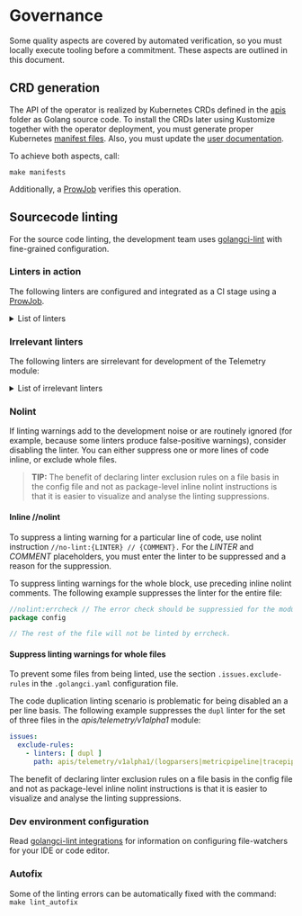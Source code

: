 # Governance

Some quality aspects are covered by automated verification, so you must locally execute tooling before a commitment. These aspects are outlined in this document.

## CRD generation

The API of the operator is realized by Kubernetes CRDs defined in the [apis](/apis/) folder as Golang source code. To install the CRDs later using Kustomize together with the operator deployment, you must generate proper Kubernetes [manifest files](/config/crd/bases/). Also, you must update the [user documentation](./resources/). 

To achieve both aspects, call:
```shell
make manifests
```

Additionally, a [ProwJob](https://github.com/kyma-project/test-infra/blob/main/prow/jobs/telemetry-manager/telemetry-manager-generic.yaml#L6) verifies this operation.

## Sourcecode linting

For the source code linting, the development team uses [golangci-lint](https://golangci-lint.run) with fine-grained configuration.

### Linters in action

The following linters are configured and integrated as a CI stage using a [ProwJob](https://github.com/kyma-project/test-infra/blob/main/prow/jobs/kyma/components/kyma-components-static-checks.yaml#L6).

<details>
<summary>List of linters</summary>
<br>

| Linter | Description | Suppress |
| --- | --- | --- |
| [`asasalint`](https://github.com/alingse/asasalint) [⛭](https://golangci-lint.run/usage/linters/#asasalint)                                                       | check for pass []any as any in variadic func                     | [inline //nolint](#inline-nolint) |
| [`asciicheck`](https://github.com/tdakkota/asciicheck)                                                                                                            | checks for non-ASCII identifiers                                 | [inline //nolint](#inline-nolint) |
| [`bodyclose`](https://github.com/timakin/bodyclose)                                                                                                               | checks whether HTTP response body is closed successfully         | [inline //nolint](#inline-nolint) |
| [`dogsled`](https://github.com/alexkohler/dogsled) [⛭](https://golangci-lint.run/usage/linters/#dogsled)                                                          | checks assignments with too many blank identifiers               | [inline //nolint](#inline-nolint) |
| [`dupl`](https://github.com/mibk/dupl) [⛭](https://golangci-lint.run/usage/linters/#dupl)                                                                         | checks for code clone detection                                  |                                    |
| [`dupword`](https://github.com/Abirdcfly/dupword) [⛭](https://golangci-lint.run/usage/linters/#dupword)                                                           | checks for duplicate words in the source code                    | [inline //nolint](#inline-nolint) |
| [`errcheck`](https://github.com/kisielk/errcheck) [⛭](https://golangci-lint.run/usage/linters/#errcheck)                                                          | checks for unhandled errors                                      | [inline //nolint](#inline-nolint) |
| [`errchkjson`](https://github.com/breml/errchkjson) [⛭](https://golangci-lint.run/usage/linters/#errchkjson)                                                      | checks types passed to the json encoding functions               | [inline //nolint](#inline-nolint) |
| `exportloopref`                                                                                                                                                   | finds exporting pointers for loop variables                      | [inline //nolint](#inline-nolint) |
| [`gci`](https://github.com/daixiang0/gci) [⛭](https://golangci-lint.run/usage/linters/#gci)                                                                       | checks import order and ensures it is always deterministic       | [inline //nolint](#inline-nolint) |
| [`ginkgolinter`](https://github.com/nunnatsa/ginkgolinter) [⛭](https://golangci-lint.run/usage/linters/#ginkgolinter)                                             | enforces standards of using Ginkgo and Gomega                    | [inline //nolint](#inline-nolint) |
| [`gocheckcompilerdirectives`](https://github.com/leighmcculloch/gocheckcompilerdirectives)                                                                        | checks go compiler directive comments                            | [inline //nolint](#inline-nolint) |
| `gochecknoinits`                                                                                                                                                  | checks that no init functions are present                        | [inline //nolint](#inline-nolint) |
| [`gofmt`](https://pkg.go.dev/cmd/gofmt) [⛭](https://golangci-lint.run/usage/linters/#gofmt)                                                                       | checks whether code was [gofmt](https://pkg.go.dev/cmd/gofmt) ed |                                    |
| [`goimports`](https://pkg.go.dev/golang.org/x/tools/cmd/goimports) [⛭](https://golangci-lint.run/usage/linters/#goimports)                                        | check import statements formatting                               | [inline //nolint](#inline-nolint) |
| [`gosec`](https://github.com/securego/gosec) [⛭](https://golangci-lint.run/usage/linters/#gosec)                                                                  | inspects source code for security problems                       | [inline //nolint](#inline-nolint) |
| [`govet`](https://pkg.go.dev/cmd/vet) [⛭](https://golangci-lint.run/usage/linters/#govet)                                                                         | examines Go source code and reports suspicious constructs        | [inline //nolint](#inline-nolint) |
| [`ineffassign`](https://github.com/gordonklaus/ineffassign)                                                                                                       | detects when assignments to existing variables are not used      | [inline //nolint](#inline-nolint) |
| [`loggercheck`](https://github.com/timonwong/loggercheck) [⛭](https://golangci-lint.run/usage/linters/#loggercheck)                                               | checks key-value pairs for common logger libraries               | [inline //nolint](#inline-nolint) |
| [`misspell`](https://github.com/client9/misspell) [⛭](https://golangci-lint.run/usage/linters/#misspell)                                                          | finds commonly misspelled English words in comments              | [inline //nolint](#inline-nolint) |
| [`nolintlint`](https://github.com/golangci/golangci-lint/blob/master/pkg/golinters/nolintlint/README.md) [⛭](https://golangci-lint.run/usage/linters/#nolintlint) | reports ill-formed or insufficient nolint directives             | [inline //nolint](#inline-nolint) |
| [`revive`](https://github.com/mgechev/revive) [⛭](https://golangci-lint.run/usage/linters/#revive)                                                                | comprehensive golint replacement                                 | [inline //nolint](#inline-nolint) |
| [`staticcheck`](https://staticcheck.io/docs/checks/) [⛭](https://golangci-lint.run/usage/linters/#staticcheck)                                                    | performs static code analysis                                    | [inline //nolint](#inline-nolint) |
| [`stylecheck`](https://github.com/dominikh/go-tools/tree/master/stylecheck) [⛭](https://golangci-lint.run/usage/linters/#stylecheck)                              | examines Go code-style conformance                               | [inline //nolint](#inline-nolint) |
| `typecheck`                                                                                                                                                       | parses and type-checks Go code                                   | [inline //nolint](#inline-nolint) |
| [`unparam`](https://github.com/mvdan/unparam) [⛭](https://golangci-lint.run/usage/linters/#unparam)                                                               | reports unused function parameters                               | [inline //nolint](#inline-nolint) |
| [`unused`](https://github.com/dominikh/go-tools/tree/master/unused)                                                                                               | checks for unused constants, variables, functions and types      | [inline //nolint](#inline-nolint) |

</details> 

### Irrelevant linters

The following linters are sirrelevant for development of the Telemetry module:

<details>
<summary>List of irrelevant linters</summary>
<br>

| Linter             | Reason                                                               |
| ------------------ | -------------------------------------------------------------------- |
| `bidichk`          | superseded by `stylecheck`                                           |
| `deadcode`         | superseded by `unused`                                               |
| `execinquery`      | `database/sql` package is not used                                   |
| `exhaustivestruct` | superseded by `exhaustruct`                                          |
| `forcetypeassert`  | superseded by `errcheck`                                             |
| `golint`           | superseded by `revive`, `stylecheck`                                 |
| `ifshort`          | deprecated                                                           |
| `interfacer`       | deprecated                                                           |
| `maligned`         | superseded by `govet`                                                |
| `nosnakecase`      | superseded by `revive`                                               |
| `rowserrcheck`     | `database/sql` package is not used                                   |  
| `sqlclosecheck`    | `database/sql` package is not used                                   |  
| `scopelint`        | superseded by `exportloopref`                                        |
| `structcheck`      | superseded by `unused`                                               |
| `testableexamples` | Go Example functions are not used                                    |
| `varcheck`         | superseded by `unused`                                               |
| `wastedassign`     | superseded by `inefassign`                                           |

</details>


### Nolint

If linting warnings add to the development noise or are routinely ignored (for example, because some linters produce false-positive warnings), consider disabling the linter.
You can either suppress one or more lines of code inline, or exclude whole files.

> **TIP:** The benefit of declaring linter exclusion rules on a file basis in the config file and not as package-level inline nolint instructions is that it is easier to visualize and analyse the linting suppressions.

#### Inline //nolint
To suppress a linting warning for a particular line of code, use nolint instruction `//no-lint:{LINTER} // {COMMENT}.` For the _LINTER_ and _COMMENT_ placeholders, you must enter the linter to be suppressed and a reason for the suppression.


To suppress linting warnings for the whole block, use preceding inline nolint comments. The following example suppresses the linter for the entire file:
```go
//nolint:errcheck // The error check should be suppressied for the module.
package config

// The rest of the file will not be linted by errcheck.
```

#### Suppress linting warnings for whole files
To prevent some files from being linted, use the section `.issues.exclude-rules` in the `.golangci.yaml` configuration file. 

The code duplication linting scenario is problematic for being disabled an a per line basis. The following example suppresses the `dupl` linter for the set of three files in the _apis/telemetry/v1alpha1_ module:

```yaml
issues:
  exclude-rules:
    - linters: [ dupl ]
      path: apis/telemetry/v1alpha1/(logparsers|metricpipeline|tracepipeline)_types_test.go
```

The benefit of declaring linter exclusion rules on a file basis in the config file and not as package-level inline nolint instructions is that it is easier to visualize and analyse the linting suppressions.

### Dev environment configuration
Read [golangci-lint integrations](https://golangci-lint.run/usage/integrations/) for information on configuring file-watchers for your IDE or code editor.

### Autofix
Some of the linting errors can be automatically fixed with the command:
`make lint_autofix`
